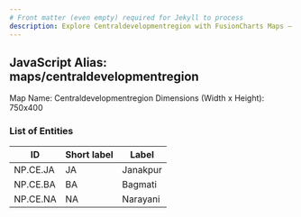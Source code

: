 ```yaml
---
# Front matter (even empty) required for Jekyll to process
description: Explore Centraldevelopmentregion with FusionCharts Maps – Detailed features for seamless integration. Try now & enhance your data visualization today! 
---
```


## JavaScript Alias: maps/centraldevelopmentregion

Map Name: Centraldevelopmentregion
Dimensions (Width x Height): 750x400






### List of Entities

ID | Short label | Label
---|---|---|
NP.CE.JA|JA|Janakpur
NP.CE.BA|BA|Bagmati
NP.CE.NA|NA|Narayani